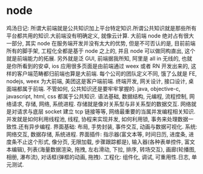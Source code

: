# node

鸡汤日记:
所谓大前端就是公共知识加上平台特定知识.所谓公共知识就是那些所有平台都共用的知识.大前端没有明确定义, 就像云计算.
大前端 node 绝对占有很大一部分, 其实 node 在服务端开发并没有太大的优势, 但是不可否认的是, 目前前端所有的脚手架, 工程化全都是基于 node 之上的, 并且
node 可以做同构直出, 这个就是前端能力的拓展.
另外就是泛 GUI, 前端据我所知, 阿里是 all in 无线的, 也就是你所看到的安卓, ios 应用很多页面是由前端通过 weex 或者 RN 开发出来的, 这样的客户端范畴都归前端也算是大前端.
每个公司的团队定义不同, 饿了么就是 FE, nodejs, weex 为大前端, 美团这是客户端前端.
终端开发, 网关设计, 接口设计, 桌面端都属于前端.
不管如何, 公共知识还是要牢牢掌握的.  java, objective-c, javascript, html, css 都属于公共知识.
语法基础, 数据结构, 元编程, 流程控制, 网络请求, 存储, 网络, 系统进程.
存储就是像对关系型与非关系型的数据交互.
网络就是对请求与底层 socket 建立 tcp 链接等等, 网络最重要的当属并发编程相关知识.
并发就是如何利用线程池, 线程, 协程来实现并发, 如何利用锁, 事务来处理数据一致性.还有异步编程.
界面基础: 布局, 手势封装, 事件交互, 动画与数据可视化.
系统: 网络交互, 数据存储, 系统进程.
界面插件: 指示器(富文本等, 时间日历, 进度条, 进度条不止这个形式, 像分页, 无限加载, 步骤跟踪都是), 输入器(各种表单控件, 富文本编辑), 列表(海量数据渲染, 拖拽, 左右滑动, 下拉, 排序, 转场交互), 画廊(轮播图, 相册, 瀑布流), 对话框(弹框的动画, 拖拽).
工程化: 组件化, 调试, 可重用性.日志, 单元测试.